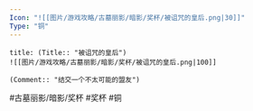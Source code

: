 ```yaml
---
Icon: "![[图片/游戏攻略/古墓丽影/暗影/奖杯/被诅咒的皇后.png|30]]"
Type: "铜"
---
```

```ad-common-bronze-trophy
title: (Title:: "被诅咒的皇后")
![[图片/游戏攻略/古墓丽影/暗影/奖杯/被诅咒的皇后.png|100]]

(Comment:: "结交一个不太可能的盟友")
```

#古墓丽影/暗影/奖杯 #奖杯 #铜
